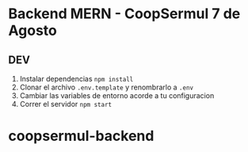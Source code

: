 # Backend MERN - CoopSermul 7 de Agosto

## DEV

1. Instalar dependencias `npm install`
2. Clonar el archivo `.env.template` y renombrarlo a `.env`
3. Cambiar las variables de entorno acorde a tu configuracion
4. Correr el servidor `npm start`
# coopsermul-backend
